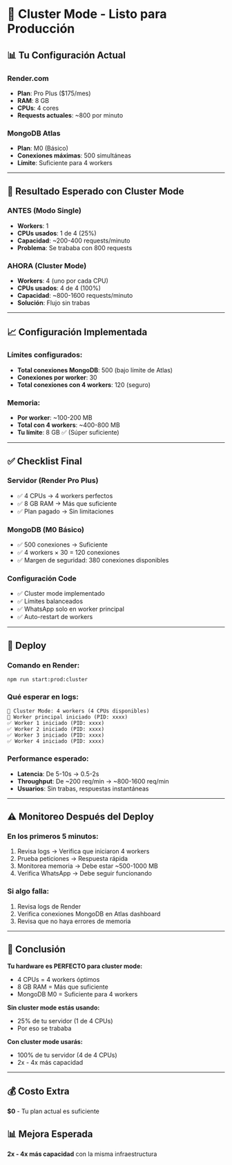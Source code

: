 # 🚀 Cluster Mode - Listo para Producción

## 📊 Tu Configuración Actual

### Render.com
- **Plan**: Pro Plus ($175/mes)
- **RAM**: 8 GB
- **CPUs**: 4 cores
- **Requests actuales**: ~800 por minuto

### MongoDB Atlas
- **Plan**: M0 (Básico) 
- **Conexiones máximas**: 500 simultáneas
- **Límite**: Suficiente para 4 workers

---

## 🎯 Resultado Esperado con Cluster Mode

### ANTES (Modo Single)
- **Workers**: 1
- **CPUs usados**: 1 de 4 (25%)
- **Capacidad**: ~200-400 requests/minuto
- **Problema**: Se trababa con 800 requests

### AHORA (Cluster Mode)
- **Workers**: 4 (uno por cada CPU)
- **CPUs usados**: 4 de 4 (100%)
- **Capacidad**: ~800-1600 requests/minuto
- **Solución**: Flujo sin trabas

---

## 📈 Configuración Implementada

### Límites configurados:
- **Total conexiones MongoDB**: 500 (bajo límite de Atlas)
- **Conexiones por worker**: 30
- **Total conexiones con 4 workers**: 120 (seguro)

### Memoria:
- **Por worker**: ~100-200 MB
- **Total con 4 workers**: ~400-800 MB
- **Tu límite**: 8 GB ✅ (Súper suficiente)

---

## ✅ Checklist Final

### Servidor (Render Pro Plus)
- ✅ 4 CPUs → 4 workers perfectos
- ✅ 8 GB RAM → Más que suficiente
- ✅ Plan pagado → Sin limitaciones

### MongoDB (M0 Básico)
- ✅ 500 conexiones → Suficiente
- ✅ 4 workers × 30 = 120 conexiones
- ✅ Margen de seguridad: 380 conexiones disponibles

### Configuración Code
- ✅ Cluster mode implementado
- ✅ Límites balanceados
- ✅ WhatsApp solo en worker principal
- ✅ Auto-restart de workers

---

## 🚀 Deploy

### Comando en Render:
```
npm run start:prod:cluster
```

### Qué esperar en logs:
```
🔄 Cluster Mode: 4 workers (4 CPUs disponibles)
🎯 Worker principal iniciado (PID: xxxx)
✅ Worker 1 iniciado (PID: xxxx)
✅ Worker 2 iniciado (PID: xxxx)
✅ Worker 3 iniciado (PID: xxxx)
✅ Worker 4 iniciado (PID: xxxx)
```

### Performance esperado:
- **Latencia**: De 5-10s → 0.5-2s
- **Throughput**: De ~200 req/min → ~800-1600 req/min
- **Usuarios**: Sin trabas, respuestas instantáneas

---

## ⚠️ Monitoreo Después del Deploy

### En los primeros 5 minutos:
1. Revisa logs → Verifica que iniciaron 4 workers
2. Prueba peticiones → Respuesta rápida
3. Monitorea memoria → Debe estar ~500-1000 MB
4. Verifica WhatsApp → Debe seguir funcionando

### Si algo falla:
1. Revisa logs de Render
2. Verifica conexiones MongoDB en Atlas dashboard
3. Revisa que no haya errores de memoria

---

## 🎯 Conclusión

**Tu hardware es PERFECTO para cluster mode:**
- 4 CPUs = 4 workers óptimos
- 8 GB RAM = Más que suficiente
- MongoDB M0 = Suficiente para 4 workers

**Sin cluster mode estás usando:**
- 25% de tu servidor (1 de 4 CPUs)
- Por eso se trababa

**Con cluster mode usarás:**
- 100% de tu servidor (4 de 4 CPUs)
- 2x - 4x más capacidad

---

## 💰 Costo Extra
**$0** - Tu plan actual es suficiente

## 📊 Mejora Esperada
**2x - 4x más capacidad** con la misma infraestructura

